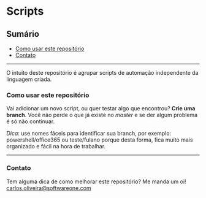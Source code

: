 # Scripts
## Sumário
 - [Como usar este repositório](#como-usar-este-repositório)
 - [Contato](#Contato)
----

O intuito deste repositório é agrupar scripts de automação independente da linguagem criada. 

### Como usar este repositório
Vai adicionar um novo script, ou quer testar algo que encontrou? **Crie uma branch**. Você não perde o que já existe no *master* e se der algum problema é só não continuar. 

_Dica_: use nomes fáceis para identificar sua branch, por exemplo: powershell/office365 ou teste/fulano porque desta forma, fica muito mais organizado e fácil na hora de trabalhar. 

----------
### Contato
Tem alguma dica de como melhorar este repositório? Me manda um oi!
[carlos.oliveira@softwareone.com](mailto:carlos.oliveira@softwareone.com)